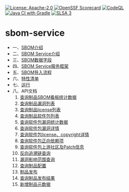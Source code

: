 [![License: Apache-2.0](https://img.shields.io/badge/License-Apache_2.0-blue.svg)](https://raw.githubusercontent.com/opensourceways/sbom-service/main/LICENSE)
[![OpenSSF Scorecard](https://api.securityscorecards.dev/projects/github.com/opensourceways/sbom-service/badge)](https://api.securityscorecards.dev/projects/github.com/opensourceways/sbom-service)
[![CodeQL](https://github.com/opensourceways/sbom-service/actions/workflows/codeql.yml/badge.svg)](https://github.com/opensourceways/sbom-service/actions/workflows/codeql.yml)
[![Java CI with Gradle](https://github.com/opensourceways/sbom-service/actions/workflows/gradle.yml/badge.svg)](https://github.com/opensourceways/sbom-service/actions/workflows/gradle.yml)
[![SLSA 3](https://slsa.dev/images/gh-badge-level3.svg)](https://slsa.dev)

# sbom-service

* 一、[SBOM介绍](doc/sbom/whatIsSbom.md)
* 二、[SBOM Service介绍](doc/sbom/sbomService.md)
* 三、[SBOM数据字段](doc/sbom/sbomFields.md)
* 四、[SBOM Service服务框架](doc/module/module.md)
* 五、[SBOM导入流程](doc/import_sbom/importSbom.md)
* 六、[特性清单](doc/features/features.md)
* 七、[运行](doc/run/howToRun.md)
* 八、API文档
  1. [查询制品SBOM看板统计数据](doc/api/查询制品SBOM看板统计数据.md)
  2. [查询制品漏洞列表](doc/api/查询制品漏洞列表.md)
  3. [查询制品license列表](doc/api/查询制品license列表.md)
  4. [查询制品软件包列表](doc/api/查询制品软件包列表.md)
  5. [查询软件包漏洞统计数据](doc/api/查询软件包漏洞统计数据.md)
  6. [查询软件包漏洞详情](doc/api/查询软件包漏洞详情.md)
  7. [查询软件包license、copyright详情](doc/api/查询软件包license、copyright详情.md)
  8. [查询软件包正向依赖项](doc/api/查询软件包正向依赖项.md)
  9. [查询软件包上游社区及Patch信息](doc/api/查询软件包上游社区及Patch信息.md)
  10. [反向追溯链查询](doc/api/反向追溯链查询.md)
  11. [漏洞影响范围查询](doc/api/漏洞影响范围查询.md)
  12. [查询制品配置](doc/api/查询制品配置.md)
  13. [制品发布](doc/api/制品发布.md)
  14. [查询制品发布结果](doc/api/查询制品发布结果.md)
  15. [新增制品元数据](doc/api/新增制品元数据.md)
